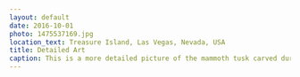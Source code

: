 ```yaml
---
layout: default
date: 2016-10-01
photo: 1475537169.jpg
location_text: Treasure Island, Las Vegas, Nevada, USA
title: Detailed Art
caption: This is a more detailed picture of the mammoth tusk carved during the Ming Dynasty Chinese culture.
---
```


